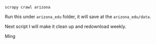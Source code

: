 `scrapy crawl arizona`


Run this under `arizona_edu` folder,
it will save at the `arizona_edu/data`.

Next script I will make it clean up and redownload weekly.

Ming
